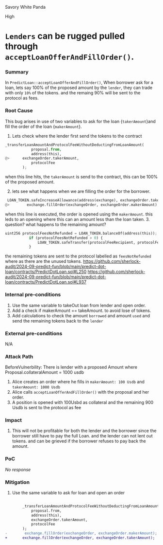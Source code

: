 Savory White Panda

High

# `Lenders`  can be rugged pulled through `acceptLoanOfferAndFillOrder()`.

### Summary

In `PredictLoan::acceptLoanOfferAndFillOrder()`, When borrower ask for a loan, lets say 100% of the proposed amount by the `lender`, they can trade with only `10%` of the tokens. and the remaing 90% will be sent to the protocol as fees.

### Root Cause

This bug arises in use of two variables to ask for the loan {`takerAmount`}and fill the order of the loan {`makerAmount`}.

1. Lets check where the lender first send the tokens to the contract 
```python
_transferLoanAmountAndProtocolFeeWithoutDeductingFromLoanAmount(
            proposal.from,
            address(this),
@>      exchangeOrder.takerAmount,
            protocolFee
        );
```
when this line hits, the `takerAmount` is send to the contract, this can be 100% of the proposed amount. 

2. lets see what happens when we are filling the order for the borrower.
```python
 LOAN_TOKEN.safeIncreaseAllowance(address(exchange), exchangeOrder.takerAmount);
@>        exchange.fillOrder(exchangeOrder, exchangeOrder.makerAmount);
```
when this line is executed, the order is opened using the `makerAmount`. this leds to an opening where this can an amount less than the loan taken.
3. question? what happens to the remaining amount?
 ```python
 uint256 protocolFeesNotRefunded = LOAN_TOKEN.balanceOf(address(this));
            if (protocolFeesNotRefunded > 0) {
                LOAN_TOKEN.safeTransfer(protocolFeeRecipient, protocolFeesNotRefunded);
            }
 ```
the remaining tokens are sent to the protocol labelled as `feesNotRefunded` where as there are the unused tokens.
https://github.com/sherlock-audit/2024-09-predict-fun/blob/main/predict-dot-loan/contracts/PredictDotLoan.sol#L250
https://github.com/sherlock-audit/2024-09-predict-fun/blob/main/predict-dot-loan/contracts/PredictDotLoan.sol#L937

### Internal pre-conditions

1. Use the same variable to takeOut loan from lender and open order.
2. Add a check if makerAmount == takeAmount. to avoid lose of tokens.
3. Add calculations to check the amount `borrowed` and amount `used` and send the remaining tokens back to the `lender`

### External pre-conditions

N/A

### Attack Path

BeforeVulnerbility: There is lender with a proposed Amount where Proposal.collateralAmount = 1000 usdb

1. Alice creates an order where he fills in `makerAmount: 100 Usdb` and `takerAmount: 1000 Usdb`
2. Alice calls `acceptLoanOfferAndFillOrder()` with the proposal and her order.
4. A position is opened with 100Usbd as collateral and the remaining 900 Usdb is sent to the protocol as fee

### Impact

1. This will not be profitable for both the lender and the borrower since the borrower still have to pay the full Loan. and the lender can not lent out tokens. and can be grieved if the borrower refuses to pay back the amount.

### PoC

_No response_

### Mitigation

1. Use the same variable to  ask for loan and open an order
```diff
 
        _transferLoanAmountAndProtocolFeeWithoutDeductingFromLoanAmount(
            proposal.from,
            address(this),
            exchangeOrder.takerAmount,
            protocolFee
        );
-        exchange.fillOrder(exchangeOrder, exchangeOrder.makerAmount);
+       exchange.fillOrder(exchangeOrder, exchangeOrder.takerAmount);
```
